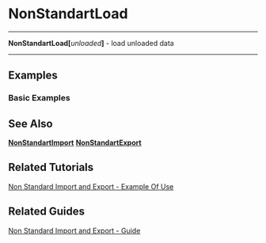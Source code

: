 # NonStandartLoad

---

**NonStandartLoad[**_unloaded_**]** - load unloaded data

---

## Examples

### Basic Examples

## See Also

**[NonStandartImport](./NonStandartImport.md)**
**[NonStandartExport](./NonStandartImport.md)**

## Related Tutorials

[Non Standard Import and Export - Example Of Use](../../Tutorials/ExampleOfUse.md)

## Related Guides

[Non Standard Import and Export - Guide](../../Guides/Guide.md)
